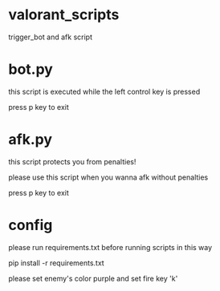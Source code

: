 # valorant_scripts
trigger_bot and afk script


# bot.py

this script is executed while the left control key is pressed

press p key to exit

# afk.py

this script protects you from penalties!

please use this script when you wanna afk without penalties

press p key to exit

# config
please run requirements.txt before running scripts in this way

pip install -r requirements.txt

please set enemy's color purple and set fire key 'k'
